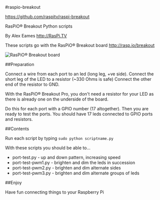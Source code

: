 #raspio-breakout

https://github.com/raspitv/raspi-breakout


RasPiO® Breakout Python scripts

By Alex Eames http://RasPi.TV

These scripts go with the RasPiO® Breakout board
http://rasp.io/breakout

![RasPiO® Breakout board](http://rasp.io/wp-content/uploads/2013/12/RasPiO-Breakout-on-Raspberry-Pi-700.jpg "RasPiO® Breakout")


##Preparation

Connect a wire from each port to an led (long leg, +ve side).
Connect the short leg of the LED to a resistor (~330 Ohms is safe)
Connect the other end of the resistor to GND.

With the RasPiO® Breakout Pro, you don't need a resistor for your LED as there is already one on the underside of the board.

Do this for each port with a GPIO number (17 altogether). Then you are ready to test the ports.
You should have 17 leds connected to GPIO ports and resistors.


##Contents

Run each script by typing 
`sudo python scriptname.py`

With these scripts you should be able to...


* port-test.py       - up and down pattern, increasing speed
* port-test-pwm1.py  - brighten and dim the leds in succession
* port-test-pwm2.py  - brighten and dim alternate sides
* port-test-pwm3.py  - brighten and dim alternate groups of leds

##Enjoy

Have fun connecting things to your Raspberry Pi


